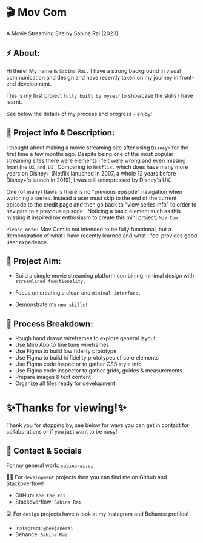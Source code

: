 # 🎬  Mov Com
A Movie Streaming Site by Sabina Rai (2023)

## ⚡️ About: 
Hi there! My name is `Sabina Rai.` I have a strong background in visual communication and design and have recently taken on my journey in front-end development. 

This is my first project `fully built by myself` to showcase the skills I have learnt. 

See below the details of my process and progress - enjoy! 

## 📝 Project Info & Description: 
I thought about making a movie streaming site after using `Disney+` for the first time a few months ago. Despite being one of the most popular streaming sites there were elements I felt were wrong and even missing from the `UX and UI.` Comparing to `Netflix,` which does have many more years on Disney+ (Netflix lanuched in 2007, a whole 12 years before Disney+'s launch in 2019), I was still unimpressed by Disney's UX. 

One (of many) flaws is there is no "previous episode" navigation when watching a series. Instead a user must skip to the end of the current episode to the credit page and then go back to "view series info" to order to navigate to a previous episode.. Noticing a basic element such as this missing it inspired my enthusiasm to create this mini project; `Mov Com.` 

`Please note:` Mov Com is not intended to be fully functional, but a demonstration of what I have recently learned and what I feel provides good user experience.  

## 🎯 Project Aim:

* Build a simple movie streaming platform combining minimal design with `streamlined functionality.` 

* Focus on creating a clean and `minimal interface.` 

* Demonstrate my `new skills!` 

## 🚀 Process Breakdown:

* Rough hand drawn wireframes to explore general layout.
* Use Miro App to fine tune wireframes 
* Use Figma to build low fidelity prototype 
* Use Figma to build hi fidelity prototypes of core elements
* Use Figma code inspector to gather CSS style info
* Use Figma code inspector to gather grids, guides & measurements. 
* Prepare images & text content 
* Organize all files ready for development 

# ✨Thanks for viewing!✨
Thank you for stopping by, see below for ways you can get in contact for collaborations or if you just want to be nosy!

## 🤝 Contact & Socials

For my general work: `sabinarai.oi`

🧑‍💻 For `development` projects then you can find me on Github and Stackoverflow! 

* GitHub: `bee-the-rai`
* Stackoverflow: `Sabina Rai`

💻 For `design` projects have a look at my Instagram and Behance profiles! 

* Instagram: `@beejanerai`
* Behance: `Sabina Rai`
